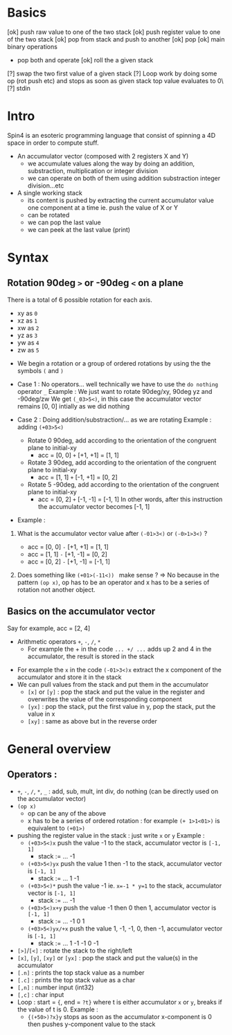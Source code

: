# Basics
[ok] push raw value to one of the two stack
[ok] push register value to one of the two stack
[ok] pop from stack and push to another
[ok] pop
[ok] main binary operations
  - pop both and operate
[ok] roll the a given stack

[?] swap the two first value of a given stack
[?] Loop work by doing some op (rot push etc) and stops as soon as given stack top value evaluates to 0\\
[?] stdin

# Intro
Spin4 is an esoteric programming language that consist of spinning a 4D space in order to compute stuff.
- An accumulator vector (composed with 2 registers X and Y)
    - we accumulate values along the way by doing an addition, substraction, multiplication or integer division
    - we can operate on both of them using addition substraction integer division...etc
- A single working stack
    - its content is pushed by extracting the current accumulator value one component at a time ie. push the value of X or Y
    - can be rotated
    - we can pop the last value
    - we can peek at the last value (print)

# Syntax

## Rotation 90deg `>` or -90deg `<` on a plane
There is a total of 6 possible rotation for each axis.
- xy as `0`
- xz as `1`
- xw as `2`
- yz as `3`
- yw as `4`
- zw as `5`
* We begin a rotation or a group of ordered rotations by using the the symbols `(` and `)`
- Case 1 : No operators... well technically we have to use the `do nothing` operator `_`
Example : We just want to rotate 90deg/xy, 90deg yz and -90deg/zw
We get `(_03>5<)`, in this case the accumulator vector remains [0, 0] intially as we did nothing

- Case 2 : Doing addition/substraction/... as we are rotating
Example : adding `(+03>5<)`
    - Rotate 0 90deg, add according to the orientation of the congruent plane to initial-xy
        - acc = [0, 0] `+` [+1, +1] = [1, 1]
    - Rotate 3 90deg, add according to the orientation of the congruent plane to initial-xy
        - acc = [1, 1] `+` [-1, +1] = [0, 2]
    - Rotate 5 -90deg, add according to the orientation of the congruent plane to initial-xy
        - acc = [0, 2] `+` [-1, -1] = [-1, 1]
In other words, after this instruction the accumulator vector becomes [-1, 1]

* Example :
1. What is the accumulator vector value after `(-01>3<)` or `(-0>1>3<)` ?
    - acc = [0, 0] `-` [+1, +1] = [1, 1]
    - acc = [1, 1] `-` [+1, -1] = [0, 2]
    - acc = [0, 2] `-` [+1, -1] = [-1, 1]

2. Does something like `(+01>(-11<)) ` make sense ?
=> No because in the pattern `(op x)`, op has to be an operator and x has to be a series of rotation not another object.  

## Basics on the accumulator vector
Say for example, acc = [2, 4]
* Arithmetic operators `+`, `-`, `/`, `*`
    - For example the + in the code `... +/ ...` adds up 2 and 4 in the accumulator, the result is stored in the stack

- For example the `x` in the code `(-01>3<)x` extract the x component of the accumulator and store it in the stack
- We can pull values from the stack and put them in the accumulator
    - `[x]` or `[y]` : pop the stack and put the value in the register and overwrites the value of the corresponding component
    - `[yx]` : pop the stack, put the first value in y, pop the stack, put the value in x
    - `[xy]` : same as above but in the reverse order

# General overview
## Operators :
- `+`, `-`, `/`, `*`, `_` : add, sub, mult, int div, do nothing (can be directly used on the accumulator vector)
- `(op x)`
    - op can be any of the above
    - x has to be a series of ordered rotation : for example `(+ 1>1<01>)` is equivalent to `(+01>)`
- pushing the register value in the stack : just write `x` or `y`
    Example :
    - `(+03>5<)x` push the value -1 to the stack, accumulator vector is `[-1, 1]`
        - stack := ... -1
    - `(+03>5<)yx` push the value 1 then -1 to the stack, accumulator vector is `[-1, 1]`
        - stack := ... 1 -1
    - `(+03>5<)*` push the value -1 ie. `x=-1 * y=1` to the stack, accumulator vector is `[-1, 1]`
        - stack := ... -1
    - `(+03>5<)x+y` push the value -1 then 0 then 1, accumulator vector is `[-1, 1]`
        - stack := ... -1 0 1
    - `(+03>5<)yx/+x` push the value 1, -1, -1, 0, then -1, accumulator vector is `[-1, 1]`
        - stack := ... 1 -1 -1 0 -1
- `[>]`/`[<]` : rotate the stack to the right/left
- `[x]`, `[y]`, `[xy]` or `[yx]` : pop the stack and put the value(s) in the accumulator
- `[.n]` : prints the top stack value as a number
- `[.c]` : prints the top stack value as a char
- `[,n]` : number input (int32)
- `[,c]` : char input
- Loop : start = `{`, end = `?t}` where t is either accumulator `x` or `y`, breaks if the value of t is 0.
    Example :
    - `{(+50>)?x}y` stops as soon as the accumulator x-component is 0 then pushes y-component value to the stack